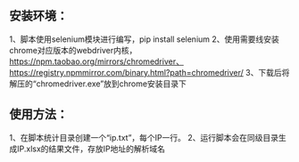 ## 安装环境：

1、脚本使用selenium模块进行编写，pip install selenium
2、使用需要线安装chrome对应版本的webdriver内核，
https://npm.taobao.org/mirrors/chromedriver、
https://registry.npmmirror.com/binary.html?path=chromedriver/
3、下载后将解压的“chromedriver.exe”放到chrome安装目录下



## 使用方法：

1、在脚本统计目录创建一个“ip.txt”，每个IP一行。
2、运行脚本会在同级目录生成IP.xlsx的结果文件，存放IP地址的解析域名